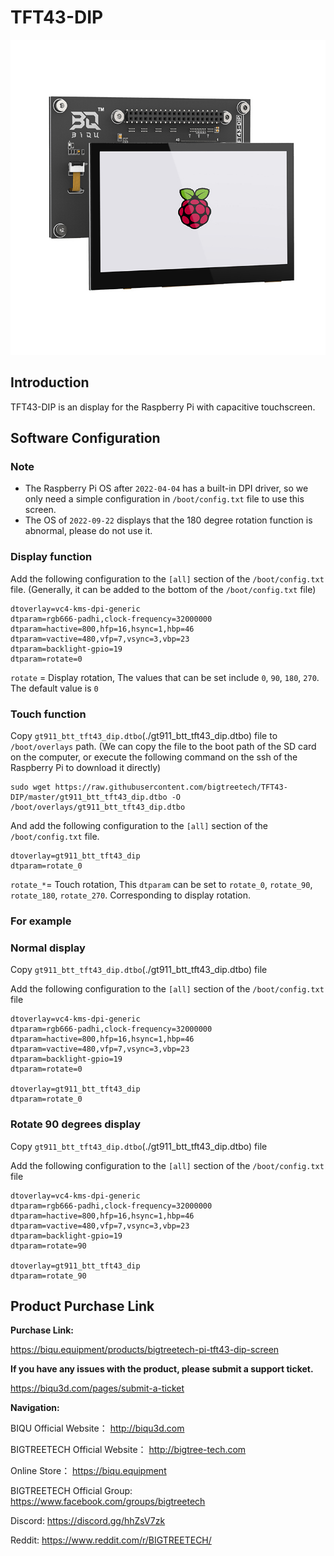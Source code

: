 # TFT43-DIP

<img src=img/TFT43-DIP/TFT43_DIP_Title.png width="600" />

## **Introduction**

TFT43-DIP is an display for the Raspberry Pi with capacitive touchscreen.

## **Software Configuration**

### Note

* The Raspberry Pi OS after `2022-04-04` has a built-in DPI driver, so we only need a simple configuration in `/boot/config.txt` file to use this screen.
* The OS of `2022-09-22` displays that the 180 degree rotation function is abnormal, please do not use it.

### Display function

Add the following configuration to the `[all]` section of the `/boot/config.txt` file. (Generally, it can be added to the bottom of the `/boot/config.txt` file)

```
dtoverlay=vc4-kms-dpi-generic
dtparam=rgb666-padhi,clock-frequency=32000000
dtparam=hactive=800,hfp=16,hsync=1,hbp=46
dtparam=vactive=480,vfp=7,vsync=3,vbp=23
dtparam=backlight-gpio=19
dtparam=rotate=0
```

`rotate` = Display rotation, The values that can be set include `0`, `90`, `180`, `270`. The default value is `0`

### Touch function

Copy `gt911_btt_tft43_dip.dtbo`(./gt911_btt_tft43_dip.dtbo) file to `/boot/overlays` path. (We can copy the file to the boot path of the SD card on the computer, or execute the following command on the ssh of the Raspberry Pi to download it directly)

```
sudo wget https://raw.githubusercontent.com/bigtreetech/TFT43-DIP/master/gt911_btt_tft43_dip.dtbo -O /boot/overlays/gt911_btt_tft43_dip.dtbo
```

And add the following configuration to the `[all]` section of the `/boot/config.txt` file.

```
dtoverlay=gt911_btt_tft43_dip
dtparam=rotate_0
```

`rotate_*`= Touch rotation, This `dtparam` can be set to `rotate_0`, `rotate_90`, `rotate_180`, `rotate_270`. Corresponding to display rotation.

### For example

### Normal display

Copy `gt911_btt_tft43_dip.dtbo`(./gt911_btt_tft43_dip.dtbo) file

Add the following configuration to the `[all]` section of the `/boot/config.txt` file

```
dtoverlay=vc4-kms-dpi-generic
dtparam=rgb666-padhi,clock-frequency=32000000
dtparam=hactive=800,hfp=16,hsync=1,hbp=46
dtparam=vactive=480,vfp=7,vsync=3,vbp=23
dtparam=backlight-gpio=19
dtparam=rotate=0

dtoverlay=gt911_btt_tft43_dip
dtparam=rotate_0
```



### Rotate 90 degrees display

Copy `gt911_btt_tft43_dip.dtbo`(./gt911_btt_tft43_dip.dtbo) file

Add the following configuration to the `[all]` section of the `/boot/config.txt` file

```
dtoverlay=vc4-kms-dpi-generic
dtparam=rgb666-padhi,clock-frequency=32000000
dtparam=hactive=800,hfp=16,hsync=1,hbp=46
dtparam=vactive=480,vfp=7,vsync=3,vbp=23
dtparam=backlight-gpio=19
dtparam=rotate=90

dtoverlay=gt911_btt_tft43_dip
dtparam=rotate_90
```



## Product Purchase Link

**Purchase Link:**

https://biqu.equipment/products/bigtreetech-pi-tft43-dip-screen



**If you have any issues with the product, please submit a support ticket.**

https://biqu3d.com/pages/submit-a-ticket



**Navigation:**

BIQU Official Website：                            				http://biqu3d.com

BIGTREETECH Official Website：            				 http://bigtree-tech.com

Online Store：                                           				 https://biqu.equipment

BIGTREETECH Official Group: 								  https://www.facebook.com/groups/bigtreetech

Discord: 																	   https://discord.gg/hhZsV7zk

Reddit:																		  https://www.reddit.com/r/BIGTREETECH/
